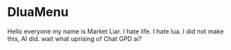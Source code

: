 # DluaMenu
Hello everyone my name is Market Liar.
I hate life.
I hate lua.
I did not make this, AI did.
wait what uprising of Chat GPD ai?
